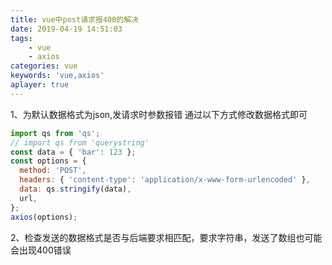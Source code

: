```yaml
---
title: vue中post请求报400的解决
date: 2019-04-19 14:51:03
tags: 
    - vue
    - axios
categories: vue
keywords: 'vue,axios'
aplayer: true
---
```

1、为默认数据格式为json,发请求时参数报错
通过以下方式修改数据格式即可
```javascript
import qs from 'qs';
// import qs from 'querystring'
const data = { 'bar': 123 };
const options = {
  method: 'POST',
  headers: { 'content-type': 'application/x-www-form-urlencoded' },
  data: qs.stringify(data),
  url,
};
axios(options);
```
2、检查发送的数据格式是否与后端要求相匹配，要求字符串，发送了数组也可能会出现400错误
